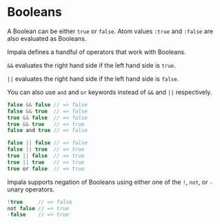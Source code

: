 # Booleans
A Boolean can be either `true` or `false`. Atom values `:true` and `:false` are also evaluated as Booleans.

Impala defines a handful of operators that work with Booleans.

`&&` evaluates the right hand side if the left hand side is `true`.

`||` evaluates the right hand side if the left hand side is `false`.

You can also use `and` and `or` keywords instead of `&&` and `||` respectively.

```js
false && false // => false
false && true  // => false
true && false  // => false
true && true   // => true
false and true // => false

false || false // => false
false || true  // => true
true || false  // => true
true || true   // => true
true or false  // => true
```

Impala supports negation of Booleans using either one of the `!`, `not`, or `-` unary operators.
```js
!true     // => false
not false // => true
-false    // => true
```

